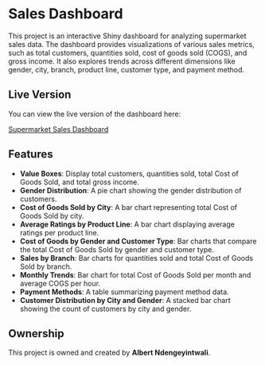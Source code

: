 # Sales Dashboard

This project is an interactive Shiny dashboard for analyzing supermarket sales data. The dashboard provides visualizations of various sales metrics, such as total customers, quantities sold, cost of goods sold (COGS), and gross income. It also explores trends across different dimensions like gender, city, branch, product line, customer type, and payment method.

## Live Version

You can view the live version of the dashboard here:

[Supermarket Sales Dashboard](https://kjbwz9-ndengeyintwali-albert.shinyapps.io/shiny/)

## Features

- **Value Boxes**: Display total customers, quantities sold, total Cost of Goods Sold, and total gross income.
- **Gender Distribution**: A pie chart showing the gender distribution of customers.
- **Cost of Goods Sold by City**: A bar chart representing total Cost of Goods Sold by city.
- **Average Ratings by Product Line**: A bar chart displaying average ratings per product line.
- **Cost of Goods by Gender and Customer Type**: Bar charts that compare the total Cost of Goods Sold by gender and customer type.
- **Sales by Branch**: Bar charts for quantities sold and total Cost of Goods Sold by branch.
- **Monthly Trends**: Bar chart for total Cost of Goods Sold per month and average COGS per hour.
- **Payment Methods**: A table summarizing payment method data.
- **Customer Distribution by City and Gender**: A stacked bar chart showing the count of customers by city and gender.

## Ownership
This project is owned and created by **Albert Ndengeyintwali**.

